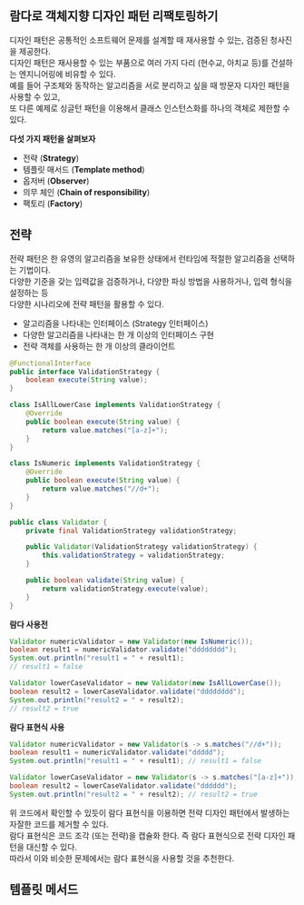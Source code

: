 ## 람다로 객체지향 디자인 패턴 리팩토링하기
  
디자인 패턴은 공통적인 소프트웨어 문제를 설계할 때 재사용할 수 있는, 검증된 청사진을 제공한다.  
디자인 패턴은 재사용할 수 있는 부품으로 여러 가지 다리 (현수교, 아치교 등)를 건설하는 엔지니어링에 비유할 수 있다.  
예를 들어 구조체와 동작하는 알고리즘을 서로 분리하고 싶을 때 방문자 디자인 패턴을 사용할 수 있고,  
또 다른 예제로 싱글턴 패턴을 이용해서 클래스 인스턴스화를 하나의 객체로 제한할 수 있다.  
  
**다섯 가지 패턴을 살펴보자**  
- 전략 (**Strategy**)
- 템플릿 매서드 (**Template method**)
- 옵저버 (**Observer**)
- 의무 체인 (**Chain of responsibility**)
- 팩토리 (**Factory**)
  
## 전략 
  
전략 패턴은 한 유영의 알고리즘을 보유한 상태에서 런타임에 적절한 알고리즘을 선택하는 기법이다.  
다양한 기준을 갖는 입력값을 검증하거나, 다양한 파싱 방법을 사용하거나, 입력 형식을 설정하는 등  
다양한 시나리오에 전략 패턴을 활용할 수 있다.  
  
- 알고리즘을 나타내는 인터페이스 (Strategy 인터페이스)
- 다양한 알고리즘을 나타내는 한 개 이상의 인터페이스 구현
- 전략 객체를 사용하는 한 개 이상의 클라이언트
  
```java
@FunctionalInterface
public interface ValidationStrategy {
    boolean execute(String value);
}

class IsAllLowerCase implements ValidationStrategy {
    @Override
    public boolean execute(String value) {
        return value.matches("[a-z]+");
    }
}

class IsNumeric implements ValidationStrategy {
    @Override
    public boolean execute(String value) {
        return value.matches("//d+");
    }
}

public class Validator {
    private final ValidationStrategy validationStrategy;

    public Validator(ValidationStrategy validationStrategy) {
        this.validationStrategy = validationStrategy;
    }

    public boolean validate(String value) {
        return validationStrategy.execute(value);
    }
}
```
**람다 사용전**  

```java
Validator numericValidator = new Validator(new IsNumeric());
boolean result1 = numericValidator.validate("dddddddd");
System.out.println("result1 = " + result1);
// result1 = false

Validator lowerCaseValidator = new Validator(new IsAllLowerCase());
boolean result2 = lowerCaseValidator.validate("dddddddd");
System.out.println("result2 = " + result2);
// result2 = true
```

**람다 표현식 사용**
```java
Validator numericValidator = new Validator(s -> s.matches("//d+"));
boolean result1 = numericValidator.validate("ddddd");
System.out.println("result1 = " + result1); // result1 = false

Validator lowerCaseValidator = new Validator(s -> s.matches("[a-z]+"));
boolean result2 = lowerCaseValidator.validate("dddddd");
System.out.println("result2 = " + result2); // result2 = true
```  
  
위 코드에서 확인할 수 있듯이 람다 표현식을 이용하면 전략 디자인 패턴에서 발생하는 자잘한 코드를 제거할 수 있다.  
람다 표현식은 코드 조각 (또는 전략)을 캡슐화 한다. 즉 람다 표현식으로 전략 디자인 패턴을 대신할 수 있다.   
따라서 이와 비슷한 문제에서는 람다 표현식을 사용할 것을 추천한다.  
  
## 템플릿 메서드
  
